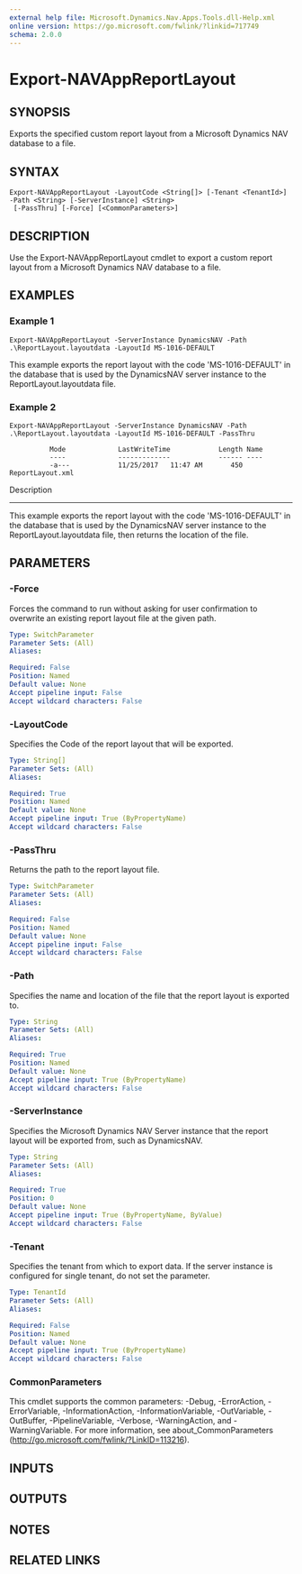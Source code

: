 ```yaml
---
external help file: Microsoft.Dynamics.Nav.Apps.Tools.dll-Help.xml
online version: https://go.microsoft.com/fwlink/?linkid=717749
schema: 2.0.0
---
```


# Export-NAVAppReportLayout

## SYNOPSIS
Exports the specified custom report layout from a Microsoft Dynamics NAV database to a file.

## SYNTAX

```
Export-NAVAppReportLayout -LayoutCode <String[]> [-Tenant <TenantId>] -Path <String> [-ServerInstance] <String>
 [-PassThru] [-Force] [<CommonParameters>]
```

## DESCRIPTION
Use the Export-NAVAppReportLayout cmdlet to export a custom report layout from a Microsoft Dynamics NAV database to a file.

## EXAMPLES

### Example 1
```
Export-NAVAppReportLayout -ServerInstance DynamicsNAV -Path .\ReportLayout.layoutdata -LayoutId MS-1016-DEFAULT
```

This example exports the report layout with the code 'MS-1016-DEFAULT' in the database that is used by the DynamicsNAV server instance to the ReportLayout.layoutdata file.

### Example 2
```
Export-NAVAppReportLayout -ServerInstance DynamicsNAV -Path .\ReportLayout.layoutdata -LayoutId MS-1016-DEFAULT -PassThru

          Mode             LastWriteTime            Length Name
          ----             -------------            ------ ----
          -a---            11/25/2017   11:47 AM       450 ReportLayout.xml
```

Description

-----------

This example exports the report layout with the code 'MS-1016-DEFAULT' in the database that is used by the DynamicsNAV server instance to the ReportLayout.layoutdata file, then returns the location of the file.

## PARAMETERS

### -Force
Forces the command to run without asking for user confirmation to overwrite an existing report layout file at the given path.

```yaml
Type: SwitchParameter
Parameter Sets: (All)
Aliases: 

Required: False
Position: Named
Default value: None
Accept pipeline input: False
Accept wildcard characters: False
```

### -LayoutCode
Specifies the Code of the report layout that will be exported.

```yaml
Type: String[]
Parameter Sets: (All)
Aliases: 

Required: True
Position: Named
Default value: None
Accept pipeline input: True (ByPropertyName)
Accept wildcard characters: False
```

### -PassThru
Returns the path to the report layout file.

```yaml
Type: SwitchParameter
Parameter Sets: (All)
Aliases: 

Required: False
Position: Named
Default value: None
Accept pipeline input: False
Accept wildcard characters: False
```

### -Path
Specifies the name and location of the file that the report layout is exported to.

```yaml
Type: String
Parameter Sets: (All)
Aliases: 

Required: True
Position: Named
Default value: None
Accept pipeline input: True (ByPropertyName)
Accept wildcard characters: False
```

### -ServerInstance
Specifies the Microsoft Dynamics NAV Server instance that the report layout will be exported from, such as DynamicsNAV.

```yaml
Type: String
Parameter Sets: (All)
Aliases: 

Required: True
Position: 0
Default value: None
Accept pipeline input: True (ByPropertyName, ByValue)
Accept wildcard characters: False
```

### -Tenant
Specifies the tenant from which to export data.
If the server instance is configured for single tenant, do not set the parameter.

```yaml
Type: TenantId
Parameter Sets: (All)
Aliases: 

Required: False
Position: Named
Default value: None
Accept pipeline input: True (ByPropertyName)
Accept wildcard characters: False
```

### CommonParameters
This cmdlet supports the common parameters: -Debug, -ErrorAction, -ErrorVariable, -InformationAction, -InformationVariable, -OutVariable, -OutBuffer, -PipelineVariable, -Verbose, -WarningAction, and -WarningVariable. For more information, see about_CommonParameters (http://go.microsoft.com/fwlink/?LinkID=113216).

## INPUTS

## OUTPUTS

## NOTES

## RELATED LINKS

